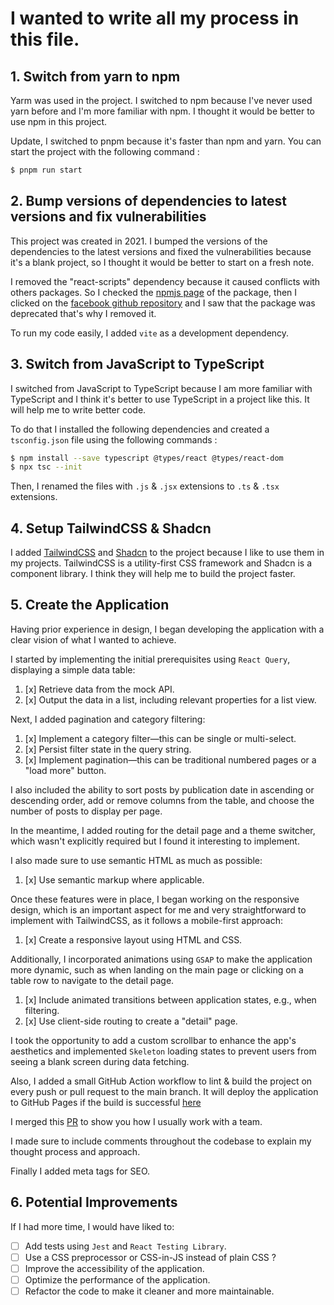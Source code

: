 # I wanted to write all my process in this file.

## 1. Switch from yarn to npm

Yarm was used in the project. I switched to npm because I've never used yarn before and I'm more familiar with npm. I thought it would be better to use npm in this project.

Update, I switched to pnpm because it's faster than npm and yarn. You can start the project with the following command :

```bash
$ pnpm run start
```

## 2. Bump versions of dependencies to latest versions and fix vulnerabilities

This project was created in 2021. I bumped the versions of the dependencies to the latest versions and fixed the vulnerabilities because it's a blank project, so I thought it would be better to start on a fresh note.

I removed the "react-scripts" dependency because it caused conflicts with others packages. So I checked the [npmjs page](https://www.npmjs.com/package/react-scripts?activeTab=readme) of the package, then I clicked on the [facebook github repository](https://github.com/facebook/create-react-app) and I saw that the package was deprecated that's why I removed it.

To run my code easily, I added `vite` as a development dependency.

## 3. Switch from JavaScript to TypeScript

I switched from JavaScript to TypeScript because I am more familiar with TypeScript and I think it's better to use TypeScript in a project like this. It will help me to write better code.

To do that I installed the following dependencies and created a `tsconfig.json` file using the following commands :

```bash
$ npm install --save typescript @types/react @types/react-dom
$ npx tsc --init
```

Then, I renamed the files with `.js` & `.jsx` extensions to `.ts` & `.tsx` extensions.

## 4. Setup TailwindCSS & Shadcn

I added [TailwindCSS](https://tailwindcss.com/) and [Shadcn](https://ui.shadcn.com/) to the project because I like to use them in my projects. TailwindCSS is a utility-first CSS framework and Shadcn is a component library. I think they will help me to build the project faster.

## 5. Create the Application

Having prior experience in design, I began developing the application with a clear vision of what I wanted to achieve.

I started by implementing the initial prerequisites using `React Query`, displaying a simple data table:

1. [x] Retrieve data from the mock API.
1. [x] Output the data in a list, including relevant properties for a list view.

Next, I added pagination and category filtering:

1. [x] Implement a category filter—this can be single or multi-select.
1. [x] Persist filter state in the query string.
1. [x] Implement pagination—this can be traditional numbered pages or a "load more" button.

I also included the ability to sort posts by publication date in ascending or descending order, add or remove columns from the table, and choose the number of posts to display per page.

In the meantime, I added routing for the detail page and a theme switcher, which wasn't explicitly required but I found it interesting to implement.

I also made sure to use semantic HTML as much as possible:

1. [x] Use semantic markup where applicable.

Once these features were in place, I began working on the responsive design, which is an important aspect for me and very straightforward to implement with TailwindCSS, as it follows a mobile-first approach:

1. [x] Create a responsive layout using HTML and CSS.

Additionally, I incorporated animations using `GSAP` to make the application more dynamic, such as when landing on the main page or clicking on a table row to navigate to the detail page.

1. [x] Include animated transitions between application states, e.g., when filtering.
1. [x] Use client-side routing to create a "detail" page.

I took the opportunity to add a custom scrollbar to enhance the app's aesthetics and implemented `Skeleton` loading states to prevent users from seeing a blank screen during data fetching.

Also, I added a small GitHub Action workflow to lint & build the project on every push or pull request to the main branch.
It will deploy the application to GitHub Pages if the build is successful [here](https://dorian-grst.github.io/assessment-lizard-global)

I merged this [PR](https://github.com/dorian-grst/assessment-lizard-global/pull/2) to show you how I usually work with a team.

I made sure to include comments throughout the codebase to explain my thought process and approach.

Finally I added meta tags for SEO.

## 6. Potential Improvements

If I had more time, I would have liked to:

- [ ] Add tests using `Jest` and `React Testing Library`.
- [ ] Use a CSS preprocessor or CSS-in-JS instead of plain CSS ?
- [ ] Improve the accessibility of the application.
- [ ] Optimize the performance of the application.
- [ ] Refactor the code to make it cleaner and more maintainable.
